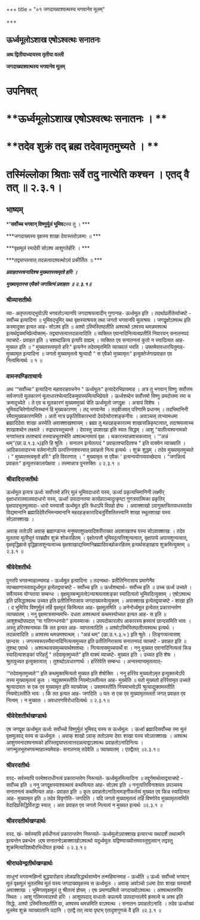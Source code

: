 +++
title = "०१ जगदाख्याश्वत्थस्य भगवानेव मूलम्"

+++


## ऊर्ध्वमूलोऽशाख एषोऽश्वत्थः सनातनः

**अथ द्वितीयाध्यायस्य तृतीया वल्ली**

**जगदाख्याश्वत्थस्य भगवानेव मूलम्**

# **उपनिषत्**

# **ऊर्ध्वमूलोऽशाख एषोऽश्वत्थः सनातनः । **

# **तदेव शुक्रं तद् ब्रह्म तदेवामृतमुच्यते । **

# **तस्मिंल्लोका श्रिताः सर्वे तदु नात्येति कश्चन । एतद् वै तत् ॥ २.३.१।**

## **भाष्यम्**

***'**सर्वोच्च भगवान् विष्णुर्मूलं भूमि**व**दस्य तु । ***

***जगदाख्यस्य वृक्षस्य शाखा देवास्ततोऽवमाः ॥ ***

***वृक्षमूलं रमादेवी सोऽश्व आशुगतेर्हरिः । ***

***तद्व्याप्तत्वात् तदन्नत्वादश्वत्थोऽयं प्रकीर्तितः ॥ ***

***प्रवाहतस्त्वनादिश्च मुख्यतस्त्वमृतो हरिः ।***

***मुख्यामृतस्स एवैको जगन्नित्यं प्रवाहतः ॥ २.३.१॥***

### **श्रीव्यासतीर्थः**

व्या- अतृप्तत्वाद्भूयोऽपि भगवतोऽन्यानपि जगदाश्रयत्वादीन् गुणानाह- ऊर्ध्वमूल इति । तदर्थाप्रतीतेर्व्याचष्टे - सर्वोच्च इत्यादिना ॥ भूमिवद्भूमिर् यथा वृक्षस्याश्रयस् तथा जगतो भगवानपि मूलाश्रयः । जगद्वृक्षोऽश्वत्थ इति कस्मादुक्त इत्यत आह- सोऽश्व इति ॥ अश्वो ऽस्मिंस्तिष्ठतीति अश्वत्थो ऽश्वस्य थमन्नमश्वत्थ इत्यर्थद्वयमभिप्रेत्योक्तम्- तद्व्याप्तत्वात्तदन्नत्वादिति ॥ व्यक्तित एवानादिनित्यत्वप्रतीतिं निवारयन् सनातनपदं व्याचष्टे- प्रवाहत इति ॥ चशब्दान्नित्य इत्यपि ग्राह्यम् । व्यक्तित एव सनातनत्वं कुतो न स्यादित्यत आह- मुख्यत इति ॥ “ मुख्यतस्त्वमृतो हरिः" इत्यनेन तदेवामृतमिति व्याख्यातं भवति । उक्तमेवावधारयितुमाह- मुख्यामृत इत्यादिना ॥ जगतो मुख्यामृतत्वे श्रुत्यादौ " स एवैको मुख्यामृतः” इत्युक्तेर्जगत्प्रवाहत एव नित्यमित्यर्थः ॥ १ ॥

### **वामनपण्डिताचार्यः**

अथ ‘“सर्वोच्चः” इत्यादिना महावराहवचनेन " ऊर्ध्वमूलः” इत्यादेरभिप्रायमाह । अत्र तु भगवान् विष्णुः सर्वोत्तमः सर्वजगतो मूलकारणं मूलाधारश्चेत्यादिकमुपास्यमित्यभिप्रेयते । ऊर्ध्वशब्देन सर्वोत्तमो विष्णुः प्रमदोत्तमा रमा च क्रमादुच्येते । ते एव च मूलकारणं मुख्यममुख्यं चेति ऊर्ध्वमूलो जगद्वृक्षः । अत्रायं विशेषः । भूमिवदचिरेणोत्पत्तिस्थानं हि मुख्यकारणम् । तद् भगवानेव । तद्बीजवत् परिणामि प्रधानम् । तदभिमानिनी रमैवामुख्यकारणमिति । अतो नात्र प्रकृतिविकारभावो देवदेव्योराशङ्कनीयः । अवाञ्चस् ताभ्यामधमा ब्रह्मादिदेवाः शाखा अस्येति अवाक्शाखश्वायम् । ब्रह्मा तु महदहङ्कारात्मा शाखासन्निकृष्टत्वात्, तदाश्रयत्वाच्च शाखाशब्देन लक्ष्यते । रुद्रादयस्तूच्यन्ते । देवास्तु उपशाखा इति स्वतः सिद्धम् । आशु "यातीत्यश्वनामको भगवांस्तत्र ततश्चायं तस्यान्नभूतश्चेति अश्वत्थनामायं वृक्षः । थकारस्यान्नवाचकत्वात् । ‘“अन्नं थम्’’(छा.उ.१.३.५)इति हि श्रुतिः । सनातन इत्येतत्पदं " प्रवाहतश्चादितश्च " इति वाक्येन व्याख्याति । आदिकालादारभ्य वर्तमानोऽपि उत्पत्तिनाशवत्त्वात् प्रवाहतो नित्य इत्यर्थः । शुक्रं शुद्धम् । तदेव मुख्यामृतमुच्यते । " मुख्यतस्त्वमृतो हरिः" इति विवरणात् । " मुख्यामृतः स एवैकः ' इत्यन्ययोगव्यवच्छेदाय । "जगन्नित्यं प्रवाहतः" इत्युत्तरकालापेक्षया । तस्मान्नात्र पुनरुक्तिः ॥ २.३.१ ॥

### **श्रीवादिराजतीर्थः**

ऊर्ध्वमूल इत्यत्र ऊर्ध्वः सर्वोत्तमो हरिर् मूलं भूमिवदाधारो यस्य, ऊर्ध्वा प्रकृत्यभिमानिनी लक्ष्मीर् वृक्षाधारालवालवदाधारो यस्य, ऊर्ध्वा उपादानतया कार्यप्रपञ्चादुत्कृष्टा गुणत्रयात्मिका प्रकृतिर् वृक्षपादभूतमूलवदा- धारो यस्यासौ ऊर्ध्वमूल इति त्रेधाऽपि विग्रहो ज्ञेयः । अवाक्शाखो ऽवागुक्तत्रितयाधस्तादेव विद्यमानानि ब्रह्मादिदेवैरभिमन्यमानानि महदहङ्कारादिचतुर्विंशतितत्त्वानि शाखा स्थूलशाखा यस्य सोऽवाक्शाखः ।

अवाक् ततोऽपि अवाक् ब्रह्माण्डान्तः मनुष्यपशुपक्ष्यादिशरीराख्या अग्रशाखाश्च यस्य सोऽवाक्शाखः । तदेव मूलतया मूलीभूतं परब्रह्मैव शुक्रं शोकरहितम् । वृक्षोत्पत्तौ भूमिवदुत्पत्तिशून्यत्वात्, वृक्षापाये अपायशून्यत्वात्, वृक्षवृद्धिह्रासे वृद्धिह्रासशून्यत्वाच्च वृक्षशाखाद्यभिमानिब्रह्मादिवच्छोकरहितम् इत्यर्थसङ्ग्रहाय शुक्रमित्युक्तम् ॥ २.३.१ ॥

### **श्रीवेदेशतीर्थः**

पुनरपि भगवन्माहात्म्यमाह - ऊर्ध्वमूल इत्यादिना ॥ तदन्यथा- प्रतीतिनिरासाय प्रमाणेनैव व्याचक्षाणास्तावदूर्ध्वमूल इत्येतद्व्याचष्टे - सर्वोच्च इति ॥ ऊर्ध्वशब्दार्थः- सर्वोच्च इति ॥ उच्च ऊर्ध्व उच्यते । सर्वेत्यस्य योग्यतया सम्बन्धः । वृक्षमूलबन्मूलत्वेऽन्याश्रयत्वशङ्का स्यादित्यतो भूमिवदित्युक्तम् । एषोऽश्वत्थ इति प्रसिद्धाश्वत्थ उच्यत इति प्रतीतिनिरासाय जगदाख्यस्येत्युक्तम् । अवाक्शाख इत्येतद्व्याचष्टे - शाखा इति । द भूमिरिव विष्णुर्मूलं तर्हि वृक्षमूलं किमित्यत आह- वृक्षमूलमिति ॥ अनेनोर्ध्वमूल इत्येतत् प्रकारान्तरेण व्याख्यातम् । ननु वृक्षमात्रसाम्यमभि- दधता अश्वत्थत्वं कथमस्योच्यत इत्यत आह- स इति ॥ आशुशब्दोपपदात् “वा गतिगन्धनयोः" इत्यस्मात्कः । उपपदोकारलोप आकारस्य ह्रस्वत्वं छान्दसमिति भावः । अस्तु हरिरश्वनामकः किं तत इत्यत आह- व्याप्तत्वादिति ॥ अश्वोऽस्मिंस्तिष्ठतीत्यश्वत्थ इत्यर्थः । तदन्नत्वादिति ॥ अश्वस्य थमन्नमश्वत्थम् । “अन्नं थम्” (छा.उ.१.३.५ ) इति श्रुतेः । लिङ्गव्यत्यासश् छान्दसः । जगत्स्वरूपस्यैवानादिनित्यत्वमुच्यत इति प्रतीतिनिरासाय सनातनपदं व्याचष्टे - प्रवाहत इति ॥ तुशब्द एवार्थः । अश्वत्थत्वसमुच्चयार्थश्वशब्दः । नित्यत्वसमुच्चयार्थे वा । ननु मुख्यत एवानादिनित्यत्वं किन्न स्यादित्याशङ्कां परिहर्तुं " तदेवामृतमुच्यते” इति वाक्यं व्याचष्टे- मुख्यत इति । उच्यत इति शेषः । श्रुतावुच्यत इत्युक्तत्वात् । तुशब्दोऽवधारणार्थः । हरिरेवेति सम्बन्धः । अन्यस्याप्यमृतत्वात्-

‘“तदेवामृतमुच्यते’” इति कथमुक्तमित्यतो मुख्यत इति शेषोक्तिः । ननु हरिरेव मुख्यतोऽमृत इत्युक्तत्वेऽपि तस्य मुख्यामृतत्वं कुतः । नह्युक्तमस्तीति नियमोऽस्तीत्यत आह- मुख्येति ॥ यतो मुख्यतो हरिरेवामृत उच्यते श्रुत्यादावतः स एक एव मुख्यामृत इति व्याख्येयम् । उक्तमस्तीति नियमाभावेऽपि श्रुत्याद्युक्तमस्तीति नियमोऽस्तीति भावः । किं तत इत्यत आह- जगदिति ॥ यतः स एक एव मुख्यामृतस्ततो जगत् प्रवाहत एव नित्यम् । न मुख्यतः । अवधारणविरोधादित्यर्थः ॥ २.३.१॥

### **श्रीवेदेशतीर्थखण्डार्थः**

एष जगद्वृक्ष ऊर्ध्वमूल ऊर्ध्वः सर्वोच्चो विष्णुर्मूलं भूमिवद् यस्य स ऊर्ध्वमूलः । ऊर्ध्वा ब्रह्मादिसर्वोच्चा रमा मूलं वृक्षमूलवद् यस्य स ऊर्ध्वमूलः । अवाक् शाखो ऽवाक् ततोऽवमा देवाः शाखा यस्य सोऽवाक्शाखः । अश्वत्थ आशुगमनादश्वनामको हरिस्तद्व्याप्तत्वात्तदन्नत्वाद्वाऽश्वत्थः प्रवाहतोऽनादिनित्यः । जगन्मूलभूतभगवन्माहात्म्यमेवाह- सनातनस् तदेवेति ॥ त्र्याख्यातम् । एतद्वैतत् ॥२.३.१॥

### **श्रीवरदतीर्थः**

वरद- सर्वस्यापि परमेश्वराधीनत्वं प्रकारान्तरेण निरूप्यते- ऊर्ध्वमूलमित्यादिना ॥ तद्दुर्गमार्थत्वाद्व्याचष्टे - सर्वोच्च इति ॥ ननु जगद्वृक्षस्याश्वत्थत्वं कथमित्यत आह- सोऽश्व इति ॥ ननूत्पत्तिविनाशवतः प्रपञ्चस्य सनातनत्वं कथमित्यत आह- प्रवाहत इति ॥ कुतः प्रवाहतोऽनादित्वमङ्गीकर्तव्यं मुख्यत एव किन्न स्यादित्यत आह- मुख्यामृत इति ॥ तदेव विवृणोति- जगदिति । यदि जगतो मुख्यामृतत्वं तर्हि विष्णोरेव मुख्यामृतत्वमिति वेदादिप्रसिद्धिर्विरुद्धा स्यात् । अतः प्रवाहत एव जगतो नित्यत्वं न मुख्यत इत्यर्थः ॥२.३.१ ॥

### **श्रीवरदतीर्थखण्डार्थः**

वरद. खं- सर्वस्यापि हर्यधीनत्वं प्रकारान्तरेण निरूप्यते- ऊर्ध्वमूलोऽवाक्शाख इत्यारभ्य यथादर्शे तथात्मनि इत्यन्तेन प्रबन्धेन ॥एष सनातनोऽबाक्शाखोऽश्वत्थो यदूर्ध्वमूलः यद्विष्ण्वाख्योत्तमवस्तुमूलवान् तद्वस्तु शुक्रमित्यादिशब्दैरभिधीयत इत्यर्थः ॥ २.३.१॥

### **श्रीराघवेन्द्रतीर्थखण्डार्थः**

साधूनां भगवन्महिम्नो बुद्धयारोहाय लोकप्रसिद्धार्थसाम्येन तन्महिमानमाह - ऊर्ध्वति ॥ ऊर्ध्वः सर्वोच्चो भगवान् मूलं वृक्षमूलं भूतलमिव मूलं यस्य जगदाख्यवृक्षस्य स ऊर्ध्वमूलः । अवाक् अर्वाञ्चो ऽधमा देवाः शाखा यस्यासौ अवाक्शाखः । भूमिगतवृक्षमूलं तु श्रीतत्त्वं ज्ञेयम् । एषः प्रमाणप्रमितो जगदाख्योऽश्वत्थः । अश्वत्थतरुरिव स्थितः । आशु गतिमत्त्वादश्वो हरिः । आशूपपदाद् वाधातोः कप्रत्यये उपपदान्तलोपे ह्रस्वत्वे च अश्व इति सिद्धेः, अश्वो ऽस्मिंस्तिष्ठतीति वा, अश्वस्य थमन्नमिति वाऽश्वत्थः । सनातनः प्रवाहतोऽनादिः । तदेव ऊर्ध्वाख्यं मूलमेव शुक्रं व्याख्यातानि पदानि । एतद्वै तत् त्वया पृष्टम् एतादृशगुणकं वै इति ॥२.३.१ ॥

